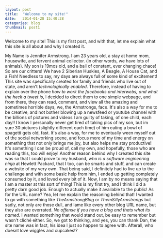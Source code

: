 ```yaml
---
layout: post
title:  "Welcome to my site!"
date:   2014-01-28 15:40:28
categories: blog
thumbnail: post1
---
```


Welcome to my site! This is my first post, and with that, let me explain what this site is all about and why I created it.

My Name is Jennifer Armstrong. I am 23 years old, a stay at home mom, housewife, and fervent animal collector. (in other words, we have lots of animals). My son is 19mos old, and a ball of constant, ever changing chaos! So are our critters! We have 2 Siberian Huskies, A Beagle, A House Cat, and a Fish! Needless to say, my days are always full of some kind of excitement! This site was specifically created for family and friends who live out of state, and aren't _technologically enabled_. Therefore, instead of having to explain over the phone _how to work the facebooks and interwebs, and what the heck a tweet is_, I decided to direct them to one simple webpage, and from there, they can read, comment, and view all the amazing and sometimes horrible days, we, the Armstrongs, face. It's also a way for me to be creative, and not bother blowing up a newsfeed or youtube channel with the billions of pictures and videos I am guilty of taking, of one child, each day!! I know I personally never get tired of taking pics of my son, but im sure 30 pictures (slightly different each time) of him eating a bowl of spagetti gets old, fast. It's also a way, for me to eventually ween myself out of the social networking scene, and focus more of my time and energy on something that not only brings me joy, but also helps me stay productive! It's something I can be proud of, call my own, and hopefully, those who are reading this, too will enjoy! 
Another reason behind why I created this site was so that I could prove to my husband, _who is a software engineering ninja_ at Hewlett Packard, that I too, can be smarts and stuff, and can create a website of my very own. That being said, I definitely had to live up to the challenge and with some basic help from him, I ended up getting completely consumed by it, and loved every bit of it. Now, I am by no means saying that I am a master at this sort of thing! This is my first try, and I think I did a pretty darn good job. Enough to actually make it available to the public! As for the URL name? Yea, let me explain the reasoning behind that! 
I wanted to go with something like _TheArmstrongBlog_ or _ThemSillyArmstrongs_ but sadly, not only are those dull, and lame like every other blog URL name, but they also are overrated. _No offense if you have a blog and thats what its named_. I wanted something that would stand out, be easy to remember but wasn't cliché either. So, we got to thinking, and yes, you can thank Dan, the site name was in fact, his idea I just so happen to agree with. Afterall, who doesnt love wiggles and cupcakes!?